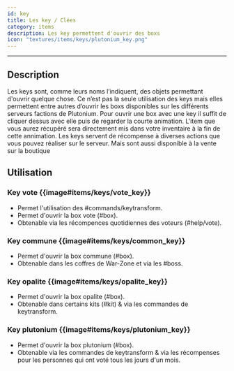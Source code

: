 ```yaml
---
id: key
title: Les key / Clées
category: items
description: Les key permettent d'ouvrir des boxs
icon: "textures/items/keys/plutonium_key.png"
---
```

___
## Description

Les keys sont, comme leurs noms l’indiquent, des objets permettant d'ouvrir quelque chose. 
Ce n’est pas la seule utilisation des keys mais elles permettent entre autres d’ouvrir les boxs disponibles sur les différents serveurs factions de Plutonium. 
Pour ouvrir une box avec une key il suffit de cliquer dessus avec elle puis de regarder la courte animation. L'item que vous aurez récupéré sera directement mis dans votre inventaire à la fin de cette annimation. 
Les keys servent de récompense à diverses actions que vous pouvez réaliser sur le serveur. Mais sont aussi disponible à la vente sur la boutique

## Utilisation 

### Key vote {{image#items/keys/vote_key}}

- Permet l'utilisation des #commands/keytransform.
- Permet d'ouvrir la box vote (#box). 
- Obtenable via les récompences quotidiennes des voteurs (#help/vote).    

### Key commune {{image#items/keys/common_key}}

- Permet d'ouvrir la box commune (#box).
- Obtenable dans les coffres de War-Zone et via les #boss. 

### Key opalite {{image#items/keys/opalite_key}}

- Permet d'ouvrir la box opalite (#box).
- Obtenable dans certains kits (#kit) & via les commandes de keytransform.  

### Key plutonium {{image#items/keys/plutonium_key}}

- Permet d'ouvrir la box plutonium (#box).
- Obtenable via les commandes de keytransform & via les récompenses pour les personnes qui ont voté tous les jours d'un mois.
